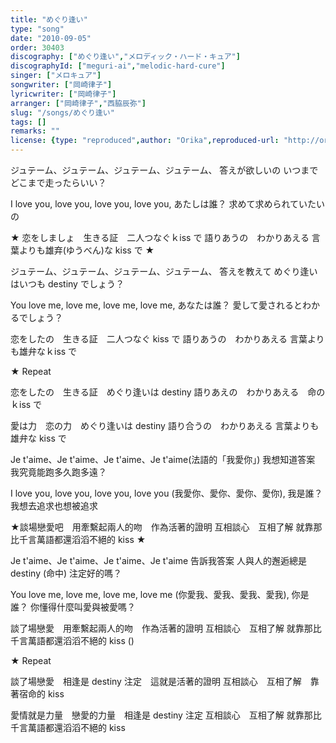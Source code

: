 ```yaml
---
title: "めぐり逢い"
type: "song"
date: "2010-09-05"
order: 30403
discography: ["めぐり逢い","メロディック・ハード・キュア"]
discographyId: ["meguri-ai","melodic-hard-cure"]
singer: ["メロキュア"]
songwriter: ["岡崎律子"]
lyricwriter: ["岡崎律子"]
arranger: ["岡崎律子","西脇辰弥"]
slug: "/songs/めぐり逢い"
tags: []
remarks: ""
license: {type: "reproduced",author: "Orika",reproduced-url: "http://orikamushi.myweb.hinet.net/",reproduced-website: "織歌蟲網站"}
---
```


ジュテーム、ジュテーム、ジュテーム、ジュテーム、
答えが欲しいの 
いつまでどこまで走ったらいい？ 

I love you, love you, love you, love you, 
あたしは誰？ 
求めて求められていたいの 

★ 恋をしましょ　生きる証　二人つなぐｋiss で 
語りあうの　わかりあえる 
言葉よりも雄弃(ゆうべん)な kiss で ★ 

ジュテーム、ジュテーム、ジュテーム、ジュテーム、
答えを教えて 
めぐり逢いはいつも destiny でしょう？ 

You love me, love me, love me, love me, 
あなたは誰？ 
愛して愛されるとわかるでしょう？ 

恋をしたの　生きる証　二人つなぐ kiss で 
語りあうの　わかりあえる 
言葉よりも雄弁なｋiss で 

★ Repeat 

恋をしたの　生きる証　めぐり逢いは destiny 
語りあえの　わかりあえる　命のｋiss で 

愛は力　恋の力　めぐり逢いは destiny 
語り合うの　わかりあえる 
言葉よりも雄弁な kiss で

<!-- 翻译 -->

Je t'aime、Je t'aime、Je t'aime、Je t'aime(法語的「我愛你」)
我想知道答案
我究竟能跑多久跑多遠？ 

I love you, love you, love you, love you (我愛你、愛你、愛你、愛你),
我是誰？ 
我想去追求也想被追求

★談場戀愛吧　用牽繫起兩人的吻　作為活著的證明
互相談心　互相了解
就靠那比千言萬語都還滔滔不絕的 kiss ★ 

Je t'aime、Je t'aime、Je t'aime、Je t'aime
告訴我答案
人與人的邂逅總是 destiny (命中) 注定好的嗎？ 

You love me, love me, love me, love me (你愛我、愛我、愛我、愛我), 
你是誰？ 
你懂得什麼叫愛與被愛嗎？ 

談了場戀愛　用牽繫起兩人的吻　作為活著的證明
互相談心　互相了解
就靠那比千言萬語都還滔滔不絕的 kiss ()

★ Repeat 

談了場戀愛　相逢是 destiny 注定　這就是活著的證明
互相談心　互相了解　靠著宿命的 kiss

愛情就是力量　戀愛的力量　相逢是 destiny 注定
互相談心　互相了解
就靠那比千言萬語都還滔滔不絕的 kiss
